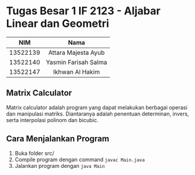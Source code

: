 # Tugas Besar 1 IF 2123 - Aljabar Linear dan Geometri

| NIM | Nama |
| :---: | :---: |
| 13522139 | Attara Majesta Ayub |
| 13522140 | Yasmin Farisah Salma |
| 13522147 | Ikhwan Al Hakim |

## Matrix Calculator

Matrix calculator adalah program yang dapat melakukan berbagai operasi dan manipulasi matriks. Diantaranya adalah penentuan determinan, invers, serta interpolasi polinom dan bicubic.

## Cara Menjalankan Program

1. Buka folder src/
2. Compile program dengan command `javac Main.java`
3. Jalankan program dengan `java Main`

